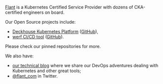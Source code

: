 [Flant](https://flant.com/company/about-us) is a Kubernetes Certified Service Provider with dozens of CKA-certified engineers on board.

Our Open Source projects include:
* [Deckhouse Kubernetes Platform](https://deckhouse.io/) ([GitHub](https://github.com/deckhouse/deckhouse)),
* [werf CI/CD tool](https://werf.io/) ([GitHub](https://github.com/werf/werf)).

Please check our pinned repositories for more.

We also have:
* [our technical blog](https://blog.flant.com/) where we share our DevOps adventures dealing with Kubernetes and other great tools;
* [@flant_com](https://twitter.com/flant_com) in Twitter.
